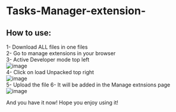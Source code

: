 # Tasks-Manager-extension-
## How to use:

1- Download ALL files in one files<br>
2- Go to manage extensions in your browser<br>
3- Active Developer mode top left <br>![image](https://user-images.githubusercontent.com/66914036/174599287-8dc62a8e-9f71-4812-b103-85cbf48c3da8.png)<br>
4- Click on load Unpacked top right <br>![image](https://user-images.githubusercontent.com/66914036/174599575-5032f61f-929b-44fd-ba8a-edb71546fc23.png)<br>
5- Upload the file
6- It will be added in the Manage extnsions page<br>![image](https://user-images.githubusercontent.com/66914036/174600015-e5e62593-0368-48d2-b655-5b94296c3698.png)


And you have it now! Hope you enjoy using it!
